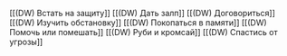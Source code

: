 [[(DW) Встать на защиту]]
[[(DW) Дать залп]]
[[(DW) Договориться]]
[[(DW) Изучить обстановку]]
[[(DW) Покопаться в памяти]]
[[(DW) Помочь или помешать]]
[[(DW) Руби и кромсай]]
[[(DW) Спастись от угрозы]]